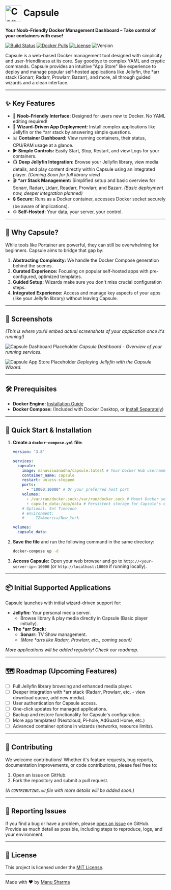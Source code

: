 # <img src="YOUR_CAPSULE_LOGO_URL_OR_PATH_HERE_PLACEHOLDER" alt="Capsule Logo" width="50" valign="middle"> Capsule


**Your Noob-Friendly Docker Management Dashboard – Take control of your containers with ease!**

[![Build Status](https://github.com/ManuSharma1991/capsule/actions/workflows/docker-publish.yml/badge.svg?branch=master)](https://github.com/ManuSharma1991/capsule/actions)
[![Docker Pulls](https://img.shields.io/docker/pulls/manuviswanadha/capsule?style=for-the-badge)](https://hub.docker.com/r/manuviswanadha/capsule)
[![License](https://img.shields.io/github/license/ManuSharma1991/capsule?style=for-the-badge)](LICENSE)
![Version](https://img.shields.io/badge/version-v0.1.0--alpha-blue?style=for-the-badge) <!-- Update as you release -->

Capsule is a web-based Docker management tool designed with simplicity and user-friendliness at its core. Say goodbye to complex YAML and cryptic commands. Capsule provides an intuitive "App Store" like experience to deploy and manage popular self-hosted applications like Jellyfin, the *arr stack (Sonarr, Radarr, Prowlarr, Bazarr), and more, all through guided wizards and a clean interface.

---

## ✨ Key Features

*   🚀 **Noob-Friendly Interface:** Designed for users new to Docker. No YAML editing required!
*   🧙 **Wizard-Driven App Deployment:** Install complex applications like Jellyfin or the *arr stack by answering simple questions.
*   📊 **Container Dashboard:** View running containers, their status, CPU/RAM usage at a glance.
*   ▶️ **Simple Controls:** Easily Start, Stop, Restart, and view Logs for your containers.
*   📺 **Deep Jellyfin Integration:** Browse your Jellyfin library, view media details, and play content directly within Capsule using an integrated player. *(Coming Soon for full library view)*
*   🎬 **\*arr Stack Management:** Simplified setup and basic overview for Sonarr, Radarr, Lidarr, Readarr, Prowlarr, and Bazarr. *(Basic deployment now, deeper integration planned)*
*   🔒 **Secure:** Runs as a Docker container, accesses Docker socket securely (be aware of implications).
*   ⚙️ **Self-Hosted:** Your data, your server, your control.

---

## 🤔 Why Capsule?

While tools like Portainer are powerful, they can still be overwhelming for beginners. Capsule aims to bridge that gap by:

1.  **Abstracting Complexity:** We handle the Docker Compose generation behind the scenes.
2.  **Curated Experience:** Focusing on popular self-hosted apps with pre-configured, optimized templates.
3.  **Guided Setup:** Wizards make sure you don't miss crucial configuration steps.
4.  **Integrated Experience:** Access and manage key aspects of your apps (like your Jellyfin library) without leaving Capsule.

---

## 📸 Screenshots

*(This is where you'll embed actual screenshots of your application once it's running!)*

![Capsule Dashboard Placeholder](https://via.placeholder.com/800x450.png?text=Capsule+Dashboard+Screenshot)
*Capsule Dashboard - Overview of your running services.*

![Capsule App Store Placeholder](https://via.placeholder.com/800x450.png?text=Capsule+App+Store+Screenshot)
*Deploying Jellyfin with the Capsule Wizard.*

---

## 🛠️ Prerequisites

*   **Docker Engine:** [Installation Guide](https://docs.docker.com/engine/install/)
*   **Docker Compose:** (Included with Docker Desktop, or [Install Separately](https://docs.docker.com/compose/install/))

---

## 🚀 Quick Start & Installation

1.  **Create a `docker-compose.yml` file:**
    ```yaml
    version: '3.8'

    services:
      capsule:
        image: manuviswanadha/capsule:latest # Your Docker Hub username and image
        container_name: capsule
        restart: unless-stopped
        ports:
          - "10000:10000" # Or your preferred host port
        volumes:
          - /var/run/docker.sock:/var/run/docker.sock # Mount Docker socket
          - capsule_data:/app/data # Persistent storage for Capsule's configuration
        # Optional: Set Timezone
        # environment:
        #   - TZ=America/New_York
    
    volumes:
      capsule_data:
    ```

2.  **Save the file** and run the following command in the same directory:
    ```bash
    docker-compose up -d
    ```

3.  **Access Capsule:** Open your web browser and go to `http://<your-server-ip>:10000` (or `http://localhost:10000` if running locally).

---

## 📦 Initial Supported Applications

Capsule launches with initial wizard-driven support for:

*   **Jellyfin:** Your personal media server.
    *   Browse library & play media directly in Capsule (Basic player initially).
*   **The \*arr Stack:**
    *   **Sonarr:** TV Show management.
    *   *(More \*arrs like Radarr, Prowlarr, etc., coming soon!)*

*More applications will be added regularly! Check our roadmap.*

---

## 🗺️ Roadmap (Upcoming Features)

*   [ ] Full Jellyfin library browsing and enhanced media player.
*   [ ] Deeper integration with *arr stack (Radarr, Prowlarr, etc. - view download queue, add new media).
*   [ ] User authentication for Capsule access.
*   [ ] One-click updates for managed applications.
*   [ ] Backup and restore functionality for Capsule's configuration.
*   [ ] More app templates! (Nextcloud, Pi-hole, AdGuard Home, etc.)
*   [ ] Advanced container options in wizards (networks, resource limits).

---

## 🤝 Contributing

We welcome contributions! Whether it's feature requests, bug reports, documentation improvements, or code contributions, please feel free to:

1.  Open an issue on GitHub.
2.  Fork the repository and submit a pull request.

*(A `CONTRIBUTING.md` file with more details will be added soon.)*

---

## 🐞 Reporting Issues

If you find a bug or have a problem, please [open an issue](https://github.com/ManuSharma1991/capsule/issues) on GitHub. Provide as much detail as possible, including steps to reproduce, logs, and your environment.

---

## 📜 License

This project is licensed under the [MIT License](LICENSE).

---
Made with ❤️ by [Manu Sharma](https://github.com/ManuSharma1991)
